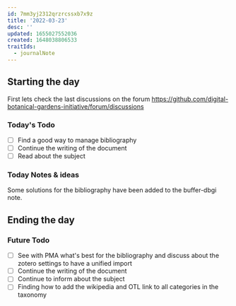 ```yaml
---
id: 7mm3yj2312qrzrcssxb7x9z
title: '2022-03-23'
desc: ''
updated: 1655027552036
created: 1648038806533
traitIds:
  - journalNote
---
```




## Starting the day

First lets check the last discussions on the forum https://github.com/digital-botanical-gardens-initiative/forum/discussions

### Today's Todo 

- [ ] Find a good way to manage bibliography
- [ ] Continue the writing of the document
- [ ] Read about the subject

### Today Notes & ideas
Some solutions for the bibliography have been added to the buffer-dbgi note.



## Ending the day

### Future Todo

- [ ] See with PMA what's best for the bibliography and discuss about the zotero settings to have a unified import
- [ ] Continue the writing of the document
- [ ] Continue to inform about the subject
- [ ] Finding how to add the wikipedia and OTL link to all categories in the taxonomy

